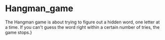 # Hangman_game
The Hangman game is about trying to figure out a hidden word, one letter at a time. If you can't guess the word right within a certain number of tries, the game stops.}
